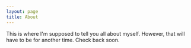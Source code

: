 ```yaml
---
layout: page
title: About
---
```


This is where I'm supposed to tell you all about myself. However, that will have to be for another time. Check back soon.
